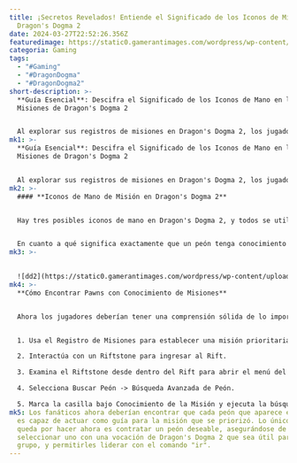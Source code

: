 ```yaml
---
title: ¡Secretos Revelados! Entiende el Significado de los Iconos de Misión en
  Dragon's Dogma 2
date: 2024-03-27T22:52:26.356Z
featuredimage: https://static0.gamerantimages.com/wordpress/wp-content/uploads/2024/03/dragons-dogma-2-hand-icons.jpg?q=50&fit=contain&w=1140&h=&dpr=1.5
categoria: Gaming
tags:
  - "#Gaming"
  - "#DragonDogma"
  - "#DragonDogma2"
short-description: >-
  **Guía Esencial**: Descifra el Significado de los Iconos de Mano en las
  Misiones de Dragon's Dogma 2


  Al explorar sus registros de misiones en Dragon's Dogma 2, los jugadores pueden encontrarse con que hay iconos de mano junto a algunas de su
mk1: >-
  **Guía Esencial**: Descifra el Significado de los Iconos de Mano en las
  Misiones de Dragon's Dogma 2


  Al explorar sus registros de misiones en Dragon's Dogma 2, los jugadores pueden encontrarse con que hay iconos de mano junto a algunas de sus misiones actuales. Si bien no es necesario que los jugadores comprendan exactamente qué significan esos iconos, algunos fanáticos definitivamente estarán curiosos al respecto. Esta guía está aquí para abordar esa curiosidad, y los detalles sobre el significado de los iconos de mano de las misiones en Dragon's Dogma 2 se pueden encontrar en lo que sigue.
mk2: >-
  #### **Iconos de Mano de Misión en Dragon's Dogma 2**


  Hay tres posibles iconos de mano en Dragon's Dogma 2, y todos se utilizan para indicar si un peón en el grupo del jugador tiene conocimiento de la misión asociada. Más específicamente, una mano azul indica que el peón principal del jugador tiene conocimiento de la misión, una mano naranja con el numeral romano "I" indica que el primer peón contratado tiene conocimiento de la misión, y una mano naranja con el numeral romano "II" indica que el segundo peón contratado tiene conocimiento de la misión.


  En cuanto a qué significa exactamente que un peón tenga conocimiento de una misión, ese estado les permite guiar al Arisen de Dragon's Dogma 2 hacia los objetivos de la misión. De hecho, si un jugador establece una misión con un icono de mano como su misión principal y luego instruye a sus peones a "ir", descubrirán que el peón con conocimiento entra en acción. Los fanáticos sabrán que esto ha ocurrido si aparece un icono de mano junto al nombre del peón, y deberían sentirse libres de seguirlos para avanzar en su misión principal.
mk3: >-
  

  ![dd2](https://static0.gamerantimages.com/wordpress/wp-content/uploads/2024/03/dragons-dogma-2-advanced-pawn-search.jpg?q=50&fit=crop&w=1500&dpr=1.5 "dd2")
mk4: >-
  **Cómo Encontrar Pawns con Conocimiento de Misiones**


  Ahora los jugadores deberían tener una comprensión sólida de lo importante que es tener acceso a peones que tengan conocimiento de las misiones que están emprendiendo, y ciertamente puede ser bastante difícil completar misiones en Dragon's Dogma 2 que no estén marcadas con un icono de mano. Afortunadamente, es muy fácil encontrar peones con conocimiento con la ayuda de la función de Búsqueda Avanzada de un Riftstone, y aquí te explicamos cómo hacerlo:


  1. Usa el Registro de Misiones para establecer una misión prioritaria.

  2. Interactúa con un Riftstone para ingresar al Rift.

  3. Examina el Riftstone desde dentro del Rift para abrir el menú del Riftstone.

  4. Selecciona Buscar Peón -> Búsqueda Avanzada de Peón.

  5. Marca la casilla bajo Conocimiento de la Misión y ejecuta la búsqueda.
mk5: Los fanáticos ahora deberían encontrar que cada peón que aparece en el Rift
  es capaz de actuar como guía para la misión que se priorizó. Lo único que
  queda por hacer ahora es contratar un peón deseable, asegurándose de
  seleccionar uno con una vocación de Dragon's Dogma 2 que sea útil para el
  grupo, y permitirles liderar con el comando "ir".
---
```

